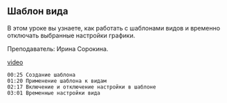 ## Шаблон вида

В этом уроке вы узнаете, как работать с шаблонами видов и временно отключать выбранные настройки графики.

Преподаватель: Ирина Сорокина.

[video](https://player.softculture.cc/embed/online/RVT/RVT_42.17.02_L6-7_Theory_View_Template)

``` chapters
00:25 Создание шаблона
01:20 Применение шаблона к видам
02:17 Включение и отключение настройки в шаблоне
03:01 Временные настройки вида
```
